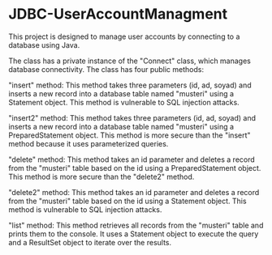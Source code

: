 # JDBC-UserAccountManagment
This project is designed to manage user accounts by connecting to a database using Java.


The class has a private instance of the "Connect" class, which manages database connectivity. The class has four public methods:

"insert" method: This method takes three parameters (id, ad, soyad) and inserts a new record into a database table named "musteri" using a Statement object.
This method is vulnerable to SQL injection attacks.

"insert2" method: This method takes three parameters (id, ad, soyad) and inserts a new record into a database table named "musteri" using a PreparedStatement object.
This method is more secure than the "insert" method because it uses parameterized queries.

"delete" method: This method takes an id parameter and deletes a record from the "musteri" table based on the id using a PreparedStatement object.
This method is more secure than the "delete2" method.

"delete2" method: This method takes an id parameter and deletes a record from the "musteri" table based on the id using a Statement object.
This method is vulnerable to SQL injection attacks.

"list" method: This method retrieves all records from the "musteri" table and prints them to the console. 
It uses a Statement object to execute the query and a ResultSet object to iterate over the results.
